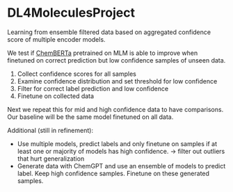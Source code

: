 # DL4MoleculesProject
Learning from ensemble filtered data based on aggregated confidence score of multiple encoder models.

We test if [ChemBERTa](https://arxiv.org/abs/2010.09885) pretrained on MLM is able to improve when finetuned on correct prediction but low confidence samples of unseen data.
1. Collect confidence scores for all samples
2. Examine confidence distribution and set threshold for low confidence
3. Filter for correct label prediction and low confidence
4. Finetune on collected data

Next we repeat this for mid and high confidence data to have comparisons. Our baseline will be the same model finetuned on all data.

Additional (still in refinement):
- Use multiple models, predict labels and only finetune on samples if at least one or majority of models has high confidence. -> filter out outliers that hurt generalization
- Generate data with ChemGPT and use an ensemble of models to predict label. Keep high confidence samples. Finetune on these generated samples.
